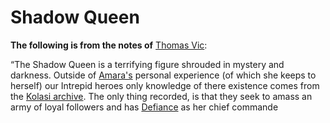# Shadow Queen
**The following is from the notes of** [Thomas Vic](../../Player%20Characters/Thomas%20Vic.md):

“The Shadow Queen is a terrifying figure shrouded in mystery and darkness. Outside of [Amara's](../../Player%20Characters/Amara%20Joyar.md) personal experience (of which she keeps to herself) our Intrepid heroes only knowledge of there existence comes from the [Kolasi archive](../../Locations/Carthus/Kolasi%20Archive.md). The only thing recorded, is that they seek to amass an army of loyal followers and has [Defiance](Defiance.md) as her chief commande